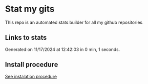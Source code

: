 # Stat my gits

This repo is an automated stats builder for all my github repositories.

## Links to stats


Generated on 11/17/2024 at 12:42:03 in 0 min, 1 seconds.

## Install procedure

[See instalation procedure](./src/install.md)
